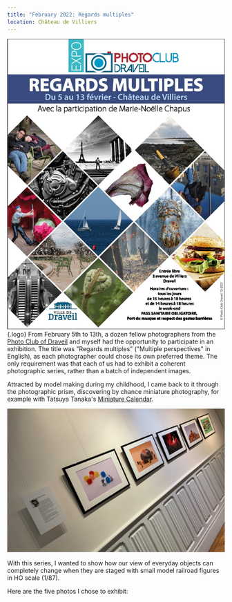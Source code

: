 ```yaml
---
title: "February 2022: Regards multiples"
location: Château de Villiers
---
```


![The exhibition poster](poster.jpg){.logo}
From February 5th to 13th, a dozen fellow photographers from the [Photo Club of Draveil](https://www.photo-club-draveil.fr/) and myself had the opportunity to participate in an exhibition. The title was "Regards multiples" ("Multiple perspectives" in English), as each photographer could chose its own preferred theme. The only requirement was that each of us had to exhibit a coherent photographic series, rather than a batch of independent images.

Attracted by model making during my childhood, I came back to it through the photographic prism, discovering by chance miniature photography, for example with Tatsuya Tanaka's [Miniature Calendar](https://miniature-calendar.com/).

![My photos on the wall](my-photos-on-the-wall.jpg)

With this series, I wanted to show how our view of everyday objects can completely change when they are staged with small model railroad figures in HO scale (1/87).

Here are the five photos I chose to exhibit: